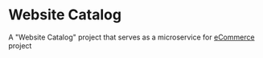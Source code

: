 Website Catalog
======

A "Website Catalog" project that serves as a microservice for [eCommerce](https://github.com/users/ethmore/projects/4) project 
